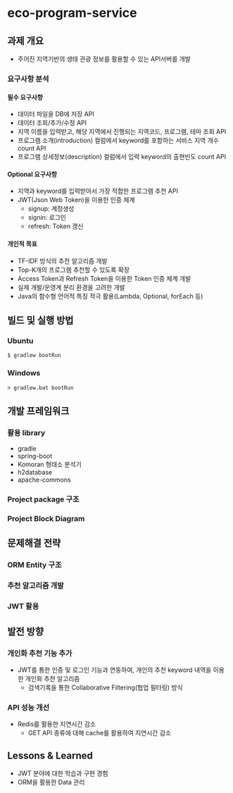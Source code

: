 # eco-program-service
## 과제 개요
- 주어진 지역기반의 생태 관광 정보를 활용할 수 있는 API서버를 개발
### 요구사항 분석
#### 필수 요구사항
- 데이터 파일을 DB에 저장 API
- 데이터 조회/추가/수정 API
- 지역 이름을 입력받고, 해당 지역에서 진행되는 지역코드, 프로그램, 테마 조회 API
- 프로그램 소개(introduction) 컬럼에서 keyword를 포함하는 서비스 지역 개수 count API
- 프로그램 상세정보(description) 컬럼에서 입력 keyword의 출현빈도 count API
#### Optional 요구사항
- 지역과 keyword를 입력받아서 가장 적합한 프로그램 추천 API
- JWT(Json Web Token)을 이용한 인증 체계
    - signup: 계정생성
    - signin: 로그인
    - refresh: Token 갱신
#### 개인적 목표
- TF-IDF 방식의 추천 알고리즘 개발
- Top-K개의 프로그램 추천할 수 있도록 확장
- Access Token과 Refresh Token을 이용한 Token 인증 체계 개발
- 실제 개발/운영계 분리 환경을 고려한 개발
- Java의 함수형 언어적 특징 적극 활용(Lambda, Optional, forEach 등)
## 빌드 및 실행 방법
### Ubuntu
```
$ gradlew bootRun
```
### Windows
```
> gradlew.bat bootRun
```
## 개발 프레임워크
### 활용 library
- gradle
- spring-boot
- Komoran 형태소 분석기
- h2database
- apache-commons
### Project package 구조
### Project Block Diagram
## 문제해결 전략
### ORM Entity 구조
### 추천 알고리즘 개발
### JWT 활용
## 발전 방향
### 개인화 추천 기능 추가
- JWT를 통한 인증 및 로그인 기능과 연동하여, 개인의 추천 keyword 내역을 이용한 개인화 추천 알고리즘
    - 검색기록을 통한 Collaborative Filtering(협업 필터링) 방식
### API 성능 개선
- Redis를 활용한 지연시간 감소
    - GET API 종류에 대해 cache를 활용하여 지연시간 감소
## Lessons & Learned
- JWT 분야에 대한 학습과 구현 경험
- ORM을 활용한 Data 관리
